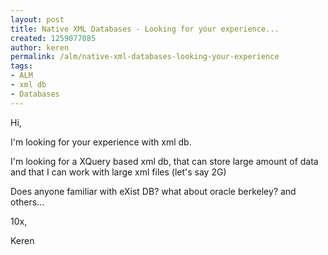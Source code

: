 ```yaml
---
layout: post
title: Native XML Databases - Looking for your experience...
created: 1259077085
author: keren
permalink: /alm/native-xml-databases-looking-your-experience
tags:
- ALM
- xml db
- Databases
---
```

<p>Hi,</p>
<p>I'm looking for your experience with xml db.</p>
<p>I'm looking for a XQuery based xml db, that can store large amount of data and that I can work with large xml files (let's say 2G) </p>
<p>Does anyone familiar with eXist DB? what about oracle berkeley? and others...</p>
<p>10x,</p>
<p>Keren</p>
